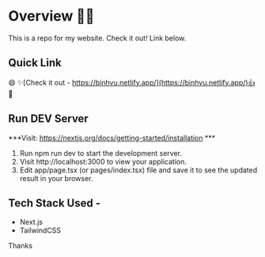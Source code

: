 # Overview 👨‍💻
This is a repo for my website. Check it out! Link below. 

## Quick Link
😄 ✨[Check it out - https://binhvu.netlify.app/](https://binhvu.netlify.app/)👍 🎉


## Run DEV Server

***Visit: https://nextjs.org/docs/getting-started/installation ***

1.    Run npm run dev to start the development server.
2.    Visit http://localhost:3000 to view your application.
3.    Edit app/page.tsx (or pages/index.tsx) file and save it to see the updated result in your browser.


## Tech Stack Used - 
- Next.js
- TailwindCSS

Thanks








